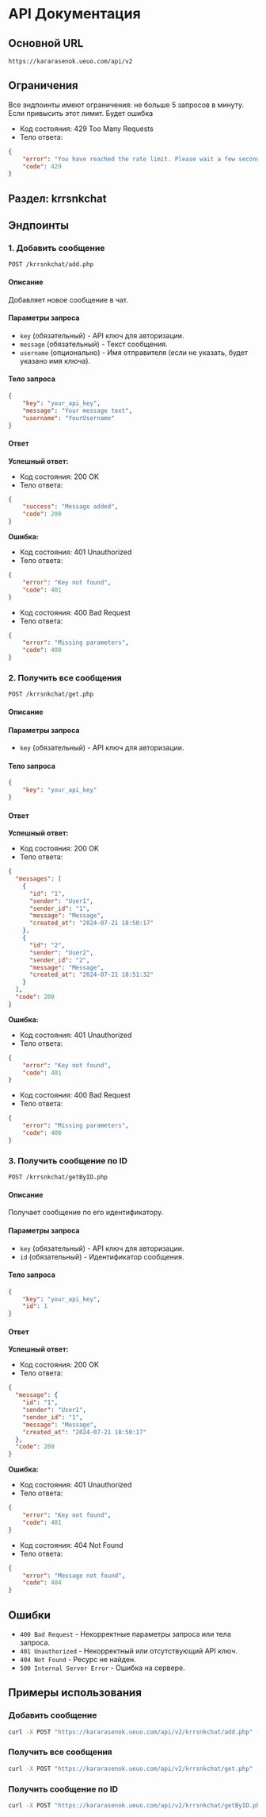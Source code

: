 # API Документация

## Основной URL

```
https://kararasenok.ueuo.com/api/v2
```

## Ограничения
Все эндпоинты имеют ограничения: не больше 5 запросов в минуту. Если привысить этот лимит. Будет ошибка

- Код состояния: 429 Too Many Requests
- Тело ответа:

```json
{
    "error": "You have reached the rate limit. Please wait a few seconds and try again.",
    "code": 429
}
```

## Раздел: krrsnkchat

## Эндпоинты

### 1. Добавить сообщение

```
POST /krrsnkchat/add.php
```

#### Описание

Добавляет новое сообщение в чат.

#### Параметры запроса

- `key` (обязательный) - API ключ для авторизации.
- `message` (обязательный) - Текст сообщения.
- `username` (опционально) - Имя отправителя (если не указать, будет указано имя ключа).

#### Тело запроса

```json
{
    "key": "your_api_key",
    "message": "Your message text",
    "username": "YourUsername"
}
```

#### Ответ

**Успешный ответ:**

- Код состояния: 200 OK
- Тело ответа:

```json
{
    "success": "Message added",
    "code": 200
}
```

**Ошибка:**

- Код состояния: 401 Unauthorized
- Тело ответа:

```json
{
    "error": "Key not found",
    "code": 401
}
```

- Код состояния: 400 Bad Request
- Тело ответа:

```json
{
    "error": "Missing parameters",
    "code": 400
}
```

### 2. Получить все сообщения

```
POST /krrsnkchat/get.php
```

#### Описание

#### Параметры запроса

- `key` (обязательный) - API ключ для авторизации.

#### Тело запроса

```json
{
    "key": "your_api_key"
}
```

#### Ответ

**Успешный ответ:**

- Код состояния: 200 OK
- Тело ответа:

```json
{
  "messages": [
    {
      "id": "1",
      "sender": "User1",
      "sender_id": "1",
      "message": "Message",
      "created_at": "2024-07-21 18:50:17"
    },
    {
      "id": "2",
      "sender": "User2",
      "sender_id": "2",
      "message": "Message",
      "created_at": "2024-07-21 18:51:32"
    }
  ],
  "code": 200
}
```

**Ошибка:**

- Код состояния: 401 Unauthorized
- Тело ответа:

```json
{
    "error": "Key not found",
    "code": 401
}
```

- Код состояния: 400 Bad Request
- Тело ответа:

```json
{
    "error": "Missing parameters",
    "code": 400
}
```

### 3. Получить сообщение по ID

```
POST /krrsnkchat/getByID.php
```

#### Описание

Получает сообщение по его идентификатору.

#### Параметры запроса

- `key` (обязательный) - API ключ для авторизации.
- `id` (обязательный) - Идентификатор сообщения.

#### Тело запроса

```json
{
    "key": "your_api_key",
    "id": 1
}
```

#### Ответ

**Успешный ответ:**

- Код состояния: 200 OK
- Тело ответа:

```json
{
  "message": {
    "id": "1",
    "sender": "User1",
    "sender_id": "1",
    "message": "Message",
    "created_at": "2024-07-21 18:50:17"
  },
  "code": 200
}
```

**Ошибка:**

- Код состояния: 401 Unauthorized
- Тело ответа:

```json
{
    "error": "Key not found",
    "code": 401
}
```

- Код состояния: 404 Not Found
- Тело ответа:

```json
{
    "error": "Message not found",
    "code": 404
}
```

## Ошибки

- `400 Bad Request` - Некорректные параметры запроса или тела запроса.
- `401 Unauthorized` - Некорректный или отсутствующий API ключ.
- `404 Not Found` - Ресурс не найден.
- `500 Internal Server Error` - Ошибка на сервере.

## Примеры использования

### Добавить сообщение

```bash
curl -X POST "https://kararasenok.ueuo.com/api/v2/krrsnkchat/add.php" -H "Content-Type: application/json" -d '{"key": "your_api_key", "message": "New message", "username": "YourUsername"}'
```

### Получить все сообщения

```bash
curl -X POST "https://kararasenok.ueuo.com/api/v2/krrsnkchat/get.php" -H "Content-Type: application/json" -d '{"key": "your_api_key"}'
```

### Получить сообщение по ID

```bash
curl -X POST "https://kararasenok.ueuo.com/api/v2/krrsnkchat/getByID.php" -H "Content-Type: application/json" -d '{"key": "your_api_key", "id": 1}'
```
